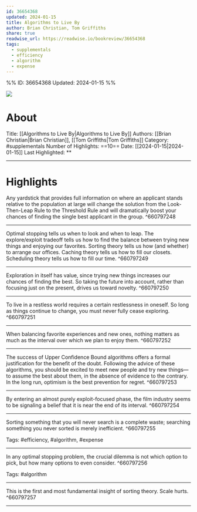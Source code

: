 ```yaml
---
id: 36654368
updated: 2024-01-15
title: Algorithms to Live By
author: Brian Christian, Tom Griffiths
share: true
readwise_url: https://readwise.io/bookreview/36654368
tags:
  - supplementals
  - efficiency
  - algorithm
  - expense
---
```


%%
ID: 36654368
Updated: 2024-01-15
%%

![]( https://images-na.ssl-images-amazon.com/images/I/51FhJXhhK6L._SL500_.jpg)

# About
Title: [[Algorithms to Live By|Algorithms to Live By]]
Authors: [[Brian Christian|Brian Christian]], [[Tom Griffiths|Tom Griffiths]]
Category: #supplementals
Number of Highlights: ==10==
Date: [[2024-01-15|2024-01-15]]
Last Highlighted: **

---

# Highlights

Any yardstick that provides full information on where an applicant stands relative to the population at large will change the solution from the Look-Then-Leap Rule to the Threshold Rule and will dramatically boost your chances of finding the single best applicant in the group. ^660797248

---
Optimal stopping tells us when to look and when to leap. The explore/exploit tradeoff tells us how to find the balance between trying new things and enjoying our favorites. Sorting theory tells us how (and whether) to arrange our offices. Caching theory tells us how to fill our closets. Scheduling theory tells us how to fill our time. ^660797249

---
Exploration in itself has value, since trying new things increases our chances of finding the best. So taking the future into account, rather than focusing just on the present, drives us toward novelty. ^660797250

---
To live in a restless world requires a certain restlessness in oneself. So long as things continue to change, you must never fully cease exploring. ^660797251

---
When balancing favorite experiences and new ones, nothing matters as much as the interval over which we plan to enjoy them. ^660797252

---
The success of Upper Confidence Bound algorithms offers a formal justification for the benefit of the doubt. Following the advice of these algorithms, you should be excited to meet new people and try new things—to assume the best about them, in the absence of evidence to the contrary. In the long run, optimism is the best prevention for regret. ^660797253

---
By entering an almost purely exploit-focused phase, the film industry seems to be signaling a belief that it is near the end of its interval. ^660797254

---
Sorting something that you will never search is a complete waste; searching something you never sorted is merely inefficient. ^660797255

Tags: #efficiency, #algorithm, #expense

---
In any optimal stopping problem, the crucial dilemma is not which option to pick, but how many options to even consider. ^660797256

Tags: #algorithm

---
This is the first and most fundamental insight of sorting theory. Scale hurts. ^660797257

---